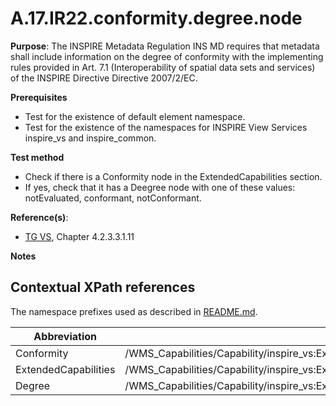 # A.17.IR22.conformity.degree.node

**Purpose**: The INSPIRE Metadata Regulation INS MD requires that metadata shall include information on the degree of conformity with the implementing rules provided in Art. 7.1 (Interoperability of spatial data sets and services) of the INSPIRE Directive Directive 2007/2/EC.

**Prerequisites**

* Test for the existence of default element namespace.
* Test for the existence of the namespaces for INSPIRE View Services inspire_vs and inspire_common.

**Test method**

* Check if there is a Conformity node in the ExtendedCapabilities section.
* If yes, check that it has a Deegree node with one of these values: notEvaluated, conformant, notConformant.


**Reference(s)**:
* [TG VS](README.md#ref_TG_VS), Chapter 4.2.3.3.1.11

**Notes**

## Contextual XPath references

The namespace prefixes used as described in [README.md](README.md#namespaces).

Abbreviation                                               |  XPath expression
---------------------------------------------------------- | -------------------------------------------------------------------------
Conformity <a name="Conformity"></a> | /WMS_Capabilities/Capability/inspire_vs:ExtendedCapabilities/inspire_common:Conformity
ExtendedCapabilities <a name="ExtendedCapabilities"></a> | /WMS_Capabilities/Capability/inspire_vs:ExtendedCapabilities
Degree <a name="Degree"></a> | /WMS_Capabilities/Capability/inspire_vs:ExtendedCapabilities/inspire_common:Conformity/inspire_common:Degree
